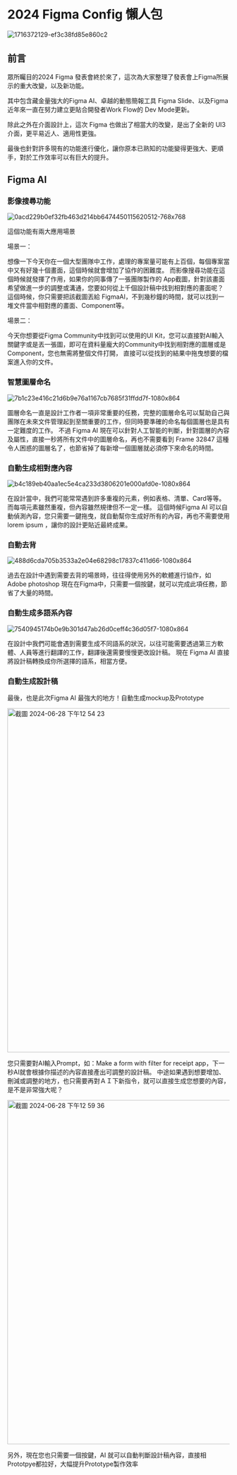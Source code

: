 # 2024 Figma Config 懶人包

![1716372129-ef3c38fd85e860c2](https://github.com/CAFECA-IO/KnowledgeManagement/assets/98379087/83c02c81-b7fd-4a56-9996-72e3fbe00aa6)

## 前言
眾所矚目的2024 Figma 發表會終於來了，這次為大家整理了發表會上Figma所展示的重大改變，以及新功能。

其中包含藏金量強大的Figma AI、卓越的動態簡報工具 Figma Slide、以及Figma近年來一直在努力建立更貼合開發者Work Flow的 Dev Mode更新。

除此之外在介面設計上，這次 Figma 也做出了相當大的改變，是出了全新的 UI3 介面，更平易近人、適用性更強。

最後也針對許多現有的功能進行優化，讓你原本已熟知的功能變得更強大、更順手，對於工作效率可以有巨大的提升。



## Figma AI

### 影像搜尋功能
![0acd229b0ef32fb463d214bb6474450115620512-768x768](https://github.com/CAFECA-IO/KnowledgeManagement/assets/98379087/f2c1834f-6a70-43ec-b648-afa6f96b30d1)

這個功能有兩大應用場景

場景一：

想像一下今天你在一個大型團隊中工作，處理的專案量可能有上百個，每個專案當中又有好幾十個畫面，這個時候就會增加了協作的困難度。
而影像搜尋功能在這個時候就發揮了作用，如果你的同事傳了一張團隊製作的 App截圖，針對該畫面希望做進一步的調整或溝通，您要如何從上千個設計稿中找到相對應的畫面呢？
這個時候，你只需要把該截圖丟給 FigmaAI，不到幾秒鐘的時間，就可以找到一堆文件當中相對應的畫面、Component等。

場景二：

今天你想要從Figma Community中找到可以使用的UI Kit，您可以直接對AI輸入關鍵字或是丟一張圖，即可在資料量龐大的Community中找到相對應的圖層或是Component，您也無需將整個文件打開，
直接可以從找到的結果中拖曳想要的檔案進入你的文件。


### 智慧圖層命名

![7b1c23e416c21d6b9e76a1167cb7685f31ffdd7f-1080x864](https://github.com/CAFECA-IO/KnowledgeManagement/assets/98379087/bdd740a1-e177-416b-b111-52271e1fb48a)

圖層命名一直是設計工作者一項非常重要的任務，完整的圖層命名可以幫助自己與團隊在未來文件管理起到至關重要的工作，但同時要準確的命名每個圖層也是具有一定難度的工作。
不過 Figma AI 現在可以針對人工智能的判斷，針對圖層的內容及屬性，直接一秒將所有文件中的圖層命名，再也不需要看到 Frame 32847 這種令人困惑的圖層名了，也節省掉了每新增一個圖層就必須停下來命名的時間。


### 自動生成相對應內容

![b4c189eb40aa1ec5e4ca233d3806201e000afd0e-1080x864](https://github.com/CAFECA-IO/KnowledgeManagement/assets/98379087/0e8c91da-ffc7-4a5d-9c49-4b3522629333)

在設計當中，我們可能常常遇到許多重複的元素，例如表格、清單、Card等等。 而每項元素雖然重複，但內容雖然規律但不一定一樣。
這個時候Figma AI 可以自動偵測內容，您只需要一鍵拖曳，就自動幫你生成好所有的內容，再也不需要使用 lorem ipsum ，讓你的設計更貼近最終成果。

### 自動去背

![488d6cda705b3533a2e04e68298c17837c411d66-1080x864](https://github.com/CAFECA-IO/KnowledgeManagement/assets/98379087/3d08d835-f3fc-46d4-9130-05fb49b4680b)

過去在設計中遇到需要去背的場景時，往往得使用另外的軟體進行協作，如Adobe photoshop
現在在Figma中，只需要一個按鍵，就可以完成此項任務，節省了大量的時間。

### 自動生成多語系內容

![7540945174b0e9b301d47ab26d0ceff4c36d05f7-1080x864](https://github.com/CAFECA-IO/KnowledgeManagement/assets/98379087/9d07f31e-8f30-425b-bb6f-3a63513e5a0b)

在設計中我們可能會遇到需要生成不同語系的狀況，以往可能需要透過第三方軟體、人員等進行翻譯的工作，翻譯後還需要慢慢更改設計稿。
現在 Figma AI 直接將設計稿轉換成你所選擇的語系，相當方便。


### 自動生成設計稿

最後，也是此次Figma AI 最強大的地方！自動生成mockup及Prototype

<img width="780" alt="截圖 2024-06-28 下午12 54 23" src="https://github.com/CAFECA-IO/KnowledgeManagement/assets/98379087/31288a40-fcb0-47cb-8f49-3c9487a0bd35">

您只需要對AI輸入Prompt，如：Make a form with filter for receipt app，下一秒AI就會根據你描述的內容直接產出可調整的設計稿。
中途如果遇到想要增加、刪減或調整的地方，也只需要再對ＡＩ下新指令，就可以直接生成您想要的內容，是不是非常強大呢？

<img width="780" alt="截圖 2024-06-28 下午12 59 36" src="https://github.com/CAFECA-IO/KnowledgeManagement/assets/98379087/b4975899-e470-4115-a81e-a8523e890768">

另外，現在您也只需要一個按鍵，AI 就可以自動判斷設計稿內容，直接相Prototpye都拉好，大幅提升Prototype製作效率
